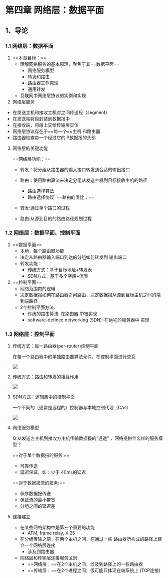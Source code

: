 # 第四章 网络层：数据平面

## 1、导论



### 1.1 网络层：数据平面

1. ==本章目标：==
	+ 理解网络服务的基本原理，聚焦于其==数据平面==
	  + 网络服务模型
	  + 转发和路由
	  + 路由器工作原理
	  + 通用转发
	+ 互联网中网络层协议的实例和实现
2. 网络层服务
  + 在发送主机和接收主机对之间传送段（segment）
  + 在发送端将段封装到数据报中
  + 在接收端，将段上交给传输层实体
  + 网络层协议存在于==每一个==主机 和路由器
  + 路由器检查每一个经过它的IP数据报的头部
3. 网络层的关键功能

   ==网络层功能：==

    + 转发：将分组从路由器的输入接口转发到合适的输出接口
    + 路由：使用路由算法来决定分组从发送主机到目标接收主机的路径
      + 路由选择算法
      + 路由选择协议
      ​      ==路由的类比：==

    + 转发:通过单个路口的过程
    + 路由:从源到目的的路由路径规划过程

### 1.2 网络层：数据平面、控制平面

1. ==数据平面==
   + 本地，每个路由器功能
   + 决定从路由器输入端口到达的分组如何转发到 输出端口
   + 转发功能：
     + 传统方式：基于目标地址+转发表
     + SDN方式：基于多个字段+流表
2. ==控制平面==
   + 网络范围内的逻辑
   + 决定数据报如何在路由器之间路由，决定数据报从源到目标主机之间的端到端路径
   + 2个控制平面方法:
     + 传统的路由算法: 在路由器 中被实现
     + software-defined networking  (SDN): 在远程的服务器中 实现

### 1.3 网络层：控制平面

1. 传统方式：每一路由器(per-router)控制平面

   在每一个路由器中的单独路由器算法元件，在控制平面进行交互

   ![](https://gitee.com/xatu-han-chen/computer-network-learning/raw/2fd3923930894d98585754159109d85eb65203fa/%E4%B8%AD%E7%A7%91%E5%A4%A7%20%E9%83%91%E7%83%87/resource/4.1.1.png)

2. 传统方式：路由和转发的相互作用

   ![](https://gitee.com/xatu-han-chen/computer-network-learning/raw/2fd3923930894d98585754159109d85eb65203fa/%E4%B8%AD%E7%A7%91%E5%A4%A7%20%E9%83%91%E7%83%87/resource/4.1.2.png)

3. SDN方式：逻辑集中的控制平面

   一个不同的（通常是远程的）控制器与本地控制代理（CAs)

   ![](https://gitee.com/xatu-han-chen/computer-network-learning/raw/2fd3923930894d98585754159109d85eb65203fa/%E4%B8%AD%E7%A7%91%E5%A4%A7%20%E9%83%91%E7%83%87/resource/4.1.3.pngS)
   
4. 网络服务模型

   Q:从发送方主机到接收方主机传输数据报的“通道” ，网络提供什么样的服务模型？
   
   ==对于单个数据报的服务:==
   
   + 可靠传送
   + 延迟保证，如：少于 40ms的延迟
   
   ==对于数据报流的服务:==
   
   + 保序数据报传送
   + 保证流的最小带宽
   + 分组之间的延迟差
   
5. 连接建立
   
   + 在某些网络架构中是第三个重要的功能
     + ATM, frame relay, X.25
   + 在分组传输之前，在两个主机之间，在通过一些 路由器所构成的路径上建立一个网络层连接
     + 涉及到路由器
   + 网络层和传输层连接服务区别:
     + ==网络层：==在2个主机之间，涉及到路径上的一些路由器
     + ==传输层：==在2个进程之间，很可能只体现在端系统上 (TCP连接)
   
   
